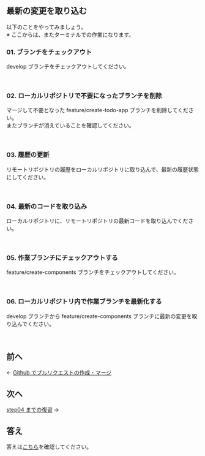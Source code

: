 ## 最新の変更を取り込む

以下のことをやってみましょう。  
※ ここからは、またターミナルでの作業になります。

### 01. ブランチをチェックアウト

develop ブランチをチェックアウトしてください。

<br>

### 02. ローカルリポジトリで不要になったブランチを削除

マージして不要となった feature/create-todo-app ブランチを削除してください。  
またブランチが消えていることを確認してください。

<br>

### 03. 履歴の更新

リモートリポジトリの履歴をローカルリポジトリに取り込んで、最新の履歴状態にしてください。

<br>

### 04. 最新のコードを取り込み

ローカルリポジトリに、リモートリポジトリの最新コードを取り込んでください。

<br>

### 05. 作業ブランチにチェックアウトする

feature/create-components ブランチをチェックアウトしてください。

<br>

### 06. ローカルリポジトリ内で作業ブランチを最新化する

develop ブランチから feature/create-components ブランチに最新の変更を取り込んでください。

<br>

## 前へ

← [Github でプルリクエストの作成・マージ](/public/docs/Workbook/practice/step03/index.md)

## 次へ

[step04 までの復習](/public/docs/Workbook/practice/step05/index.md) →

## 答え

答えは[こちら](/public/docs/Workbook/answer/step04/index.md)を確認してください。

